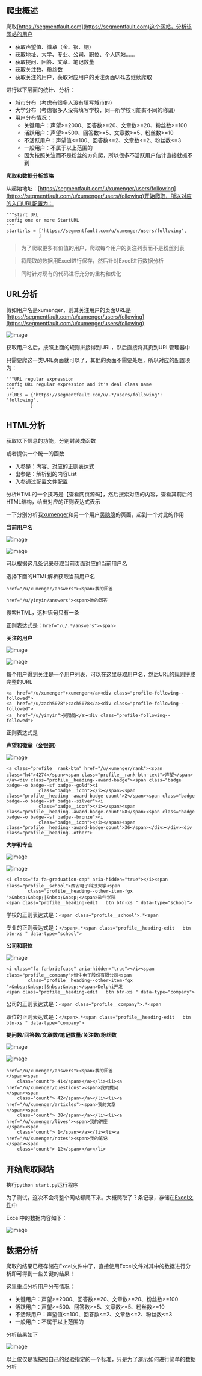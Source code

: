 ## 爬虫概述

爬取[https://segmentfault.com](https://segmentfault.com)这个网站，分析该网站的用户

* 获取声望值、徽章（金、银、铜）
* 获取地址、大学、专业、公司、职位、个人网站……
* 获取提问、回答、文章、笔记数量
* 获取关注数、粉丝数
* 获取关注的用户，获取对应用户的关注页面URL去继续爬取

进行以下层面的统计、分析：

* 城市分布（考虑有很多人没有填写城市的）
* 大学分布（考虑很多人没有填写学校，同一所学校可能有不同的称谓）
* 用户分布情况：
	* 关键用户：声望>=2000、回答数>=20、文章数>=20、粉丝数>=100
	* 活跃用户：声望>=500、回答数>=5、文章数>=5、粉丝数>=10
	* 不活跃用户：声望值<=100、回答数<=2、文章数<=2、粉丝数<=3
	* 一般用户：不属于以上范围的
	* 因为按照关注而不是粉丝的方向爬，所以很多不活跃用户估计直接就抓不到

**爬取和数据分析策略**

从起始地址：[https://segmentfault.com/u/xumenger/users/following](https://segmentfault.com/u/xumenger/users/following)开始爬取，所以对应的入口URL配置为：

```
"""start URL
config one or more StartURL
"""
startUrls = ['https://segmentfault.com/u/xumenger/users/following', 
            ]
```

>为了爬取更多有价值的用户，爬取每个用户的关注列表而不是粉丝列表

>将爬取的数据用Excel进行保存，然后针对Excel进行数据分析

>同时针对现有的代码进行充分的重构和优化

## URL分析

假如用户名是xumenger，则其关注用户的页面URL是[https://segmentfault.com/u/xumenger/users/following](https://segmentfault.com/u/xumenger/users/following)

![image](./image/01.png)

获取用户名后，按照上面的规则拼接得到URL，然后直接将其扔到URL管理器中

只需要爬这一类URL页面就可以了，其他的页面不需要处理，所以对应的配置项为：

```
"""URL regular expression
config URL regular expression and it's deal class name
"""
urlREs = {'https://segmentfault.com/u/.*/users/following': 'following',
         }
```

## HTML分析

获取以下信息的功能，分别封装成函数

或者提供一个统一的函数

* 入参是：内容、对应的正则表达式
* 出参是：解析到的内容List
* 入参通过配置文件配置

分析HTML的一个技巧是【查看网页源码】，然后搜索对应的内容，查看其前后的HTML结构，给出对应的正则表达式表示

一下分别分析我[xumenger](https://segmentfault.com/u/xumenger/users/following)和另一个用户[吴隐隐](https://segmentfault.com/u/yinyin/users/following)的页面，起到一个对比的作用

**当前用户名**

![image](./image/02.png)

![image](./image/03.png)

可以根据这几条记录获取当前页面对应的当前用户名

选择下面的HTML解析获取当前用户名

```
href="/u/xumenger/answers"><span>我的回答
                                        
href="/u/yinyin/answers"><span>她的回答
```

搜索HTML，这种语句只有一条

正则表达式是：`href="/u/.*/answers"><span>`

**关注的用户**

![image](./image/04.png)

![image](./image/05.png)

每个用户得到关注是一个用户列表，可以在这里获取用户名，然后URL的规则拼成完整的URL

```
<a  href="/u/xumenger">xumenger</a><div class="profile-following--followed">
<a  href="/u/zach5078">zach5078</a><div class="profile-following--followed">
<a  href="/u/yinyin">吴隐隐</a><div class="profile-following--followed">
```

正则表达式是

**声望和徽章（金银铜）**

![image](./image/06.png)

```
<a class="profile__rank-btn" href="/u/xumenger/rank"><span class="h4">4274</span><span class="profile__rank-btn-text">声望</span></a><div class="profile__heading--award-badge"><span class="badge badge--o badge--sf badge--gold"><i
            class="badge__icon"></i></span><span class="profile__heading--award-badge-count">2</span><span class="badge badge--o badge--sf badge--silver"><i
            class="badge__icon"></i></span><span class="profile__heading--award-badge-count">8</span><span class="badge badge--o badge--sf badge--bronze"><i
            class="badge__icon"></i></span><span class="profile__heading--award-badge-count">36</span></div></div><div class="profile__heading--other">
```

**大学和专业**

![image](./image/07.png)

![image](./image/08.png)

```
<i class="fa fa-graduation-cap" aria-hidden="true"></i><span class="profile__school">西安电子科技大学<span
        class="profile__heading--other-item-fgx ">&nbsp;&nbsp;|&nbsp;&nbsp;</span>软件学院
<span class="profile__heading-edit   btn btn-xs " data-type="school">
```

学校的正则表达式是：`<span class="profile__school">.*<span`

专业的正则表达式是：`</span>.*<span class="profile__heading-edit   btn btn-xs " data-type="school">`

**公司和职位**

![image](./image/09.png)

```
<i class="fa fa-briefcase" aria-hidden="true"></i><span class="profile__company">恒生电子股份有限公司<span
        class="profile__heading--other-item-fgx ">&nbsp;&nbsp;|&nbsp;&nbsp;</span>Delphi开发
<span class="profile__heading-edit   btn btn-xs " data-type="company">
```

公司的正则表达式是：`<span class="profile__company">.*<span`

职位的正则表达式是：`</span>.*<span class="profile__heading-edit   btn btn-xs " data-type="company">`

**提问数/回答数/文章数/笔记数量/关注数/粉丝数**

![image](./image/10.png)

![image](./image/11.png)

```
href="/u/xumenger/answers"><span>我的回答
</span><span
    class="count"> 41</span></a></li><li><a
href="/u/xumenger/questions"><span>我的提问
</span><span
    class="count"> 42</span></a></li><li><a
href="/u/xumenger/articles"><span>我的文章
</span><span
    class="count"> 38</span></a></li><li><a
href="/u/xumenger/lives"><span>我的讲座
</span><span
    class="count"> 1</span></a></li><li><a
href="/u/xumenger/notes"><span>我的笔记
</span><span
    class="count"> 12</span></a></li>
```

## 开始爬取网站

执行`python start.py`运行程序

为了测试，这次不会将整个网站都爬下来。大概爬取了？条记录，存储在[Excel文件](./download/result.xlsx)中

Excel中的数据内容如下：

![image](./image/12.png)

## 数据分析

爬取的结果已经存储在Excel文件中了，直接使用Excel文件对其中的数据进行分析即可得到一些关键的结果！

这里重点分析用户分布情况：

* 关键用户：声望>=2000、回答数>=20、文章数>=20、粉丝数>=100
* 活跃用户：声望>=500、回答数>=5、文章数>=5、粉丝数>=10
* 不活跃用户：声望值<=100、回答数<=2、文章数<=2、粉丝数<=3
* 一般用户：不属于以上范围的

分析结果如下

![image](./image/13.png)

以上仅仅是我按照自己的经验指定的一个标准，只是为了演示如何进行简单的数据分析

